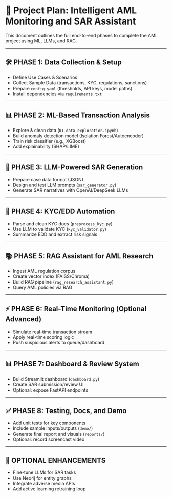 # 📌 Project Plan: Intelligent AML Monitoring and SAR Assistant

This document outlines the full end-to-end phases to complete the AML project using ML, LLMs, and RAG.

---

## 🛠️ PHASE 1: Data Collection & Setup

- Define Use Cases & Scenarios
- Collect Sample Data (transactions, KYC, regulations, sanctions)
- Prepare `config.yaml` (thresholds, API keys, model paths)
- Install dependencies via `requirements.txt`

---

## 📊 PHASE 2: ML-Based Transaction Analysis

- Explore & clean data (`01_data_exploration.ipynb`)
- Build anomaly detection model (Isolation Forest/Autoencoder)
- Train risk classifier (e.g., XGBoost)
- Add explainability (SHAP/LIME)

---

## 🧠 PHASE 3: LLM-Powered SAR Generation

- Prepare case data format (JSON)
- Design and test LLM prompts (`sar_generator.py`)
- Generate SAR narratives with OpenAI/DeepSeek LLMs

---

## 🧾 PHASE 4: KYC/EDD Automation

- Parse and clean KYC docs (`preprocess_kyc.py`)
- Use LLM to validate KYC (`kyc_validator.py`)
- Summarize EDD and extract risk signals

---

## 📚 PHASE 5: RAG Assistant for AML Research

- Ingest AML regulation corpus
- Create vector index (FAISS/Chroma)
- Build RAG pipeline (`rag_research_assistant.py`)
- Query AML policies via RAG

---

## ⚡ PHASE 6: Real-Time Monitoring (Optional Advanced)

- Simulate real-time transaction stream
- Apply real-time scoring logic
- Push suspicious alerts to queue/dashboard

---

## 📊 PHASE 7: Dashboard & Review System

- Build Streamlit dashboard (`dashboard.py`)
- Create SAR submission/review UI
- Optional: expose FastAPI endpoints

---

## ✅ PHASE 8: Testing, Docs, and Demo

- Add unit tests for key components
- Include sample inputs/outputs (`demo/`)
- Generate final report and visuals (`reports/`)
- Optional: record screencast video

---

## 🧩 OPTIONAL ENHANCEMENTS

- Fine-tune LLMs for SAR tasks
- Use Neo4j for entity graphs
- Integrate adverse media APIs
- Add active learning retraining loop
